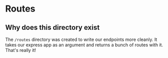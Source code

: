 # Routes

## Why does this directory exist
The <code>/routes</code> directory was created to write our endpoints more cleanly. It takes our express 
app as an argument and returns a bunch of routes with it. That's really it! 
